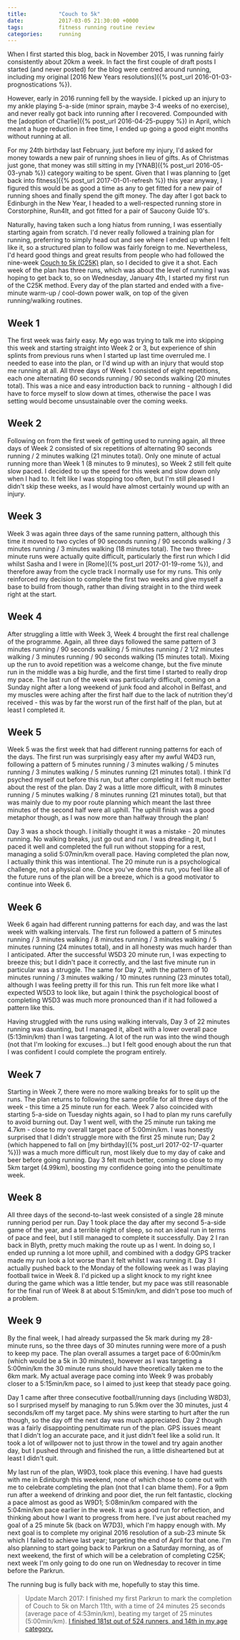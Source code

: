 ```yaml
---
title:          "Couch to 5k"
date:           2017-03-05 21:30:00 +0000
tags:           fitness running routine review
categories:     running
---
```


When I first started this blog, back in November 2015, I was running fairly consistently about 20km a week. In fact the first couple of draft posts I started (and never posted) for the blog were centred around running, including my original [2016 New Years resolutions]({% post_url 2016-01-03-prognostications %}).

<!-- Read More -->

However, early in 2016 running fell by the wayside. I picked up an injury to my ankle playing 5-a-side (minor sprain, maybe 3-4 weeks of no exercise), and never really got back into running after I recovered. Compounded with the [adoption of Charlie]({% post_url 2016-04-25-puppy %}) in April, which meant a huge reduction in free time, I ended up going a good eight months without running at all.

For my 24th birthday last February, just before my injury, I'd asked for money towards a new pair of running shoes in lieu of gifts. As of Christmas just gone, that money was still sitting in my [YNAB]({% post_url 2016-05-03-ynab %}) category waiting to be spent. Given that I was planning to [get back into fitness]({% post_url 2017-01-01-refresh %}) this year anyway, I figured this would be as good a time as any to get fitted for a new pair of running shoes and finally spend the gift money. The day after I got back to Edinburgh in the New Year, I headed to a well-respected running store in Corstorphine, Run4It, and got fitted for a pair of Saucony Guide 10's.

Naturally, having taken such a long hiatus from running, I was essentially starting again from scratch. I'd never really followed a training plan for running, preferring to simply head out and see where I ended up when I felt like it, so a structured plan to follow was fairly foreign to me. Nevertheless, I'd heard good things and great results from people who had followed the nine-week [Couch to 5k (C25K)][cool-running-c25k] plan, so I decided to give it a shot. Each week of the plan has three runs, which was about the level of running I was hoping to get back to, so on Wednesday, January 4th, I started my first run of the C25K method. Every day of the plan started and ended with a five-minute warm-up / cool-down power walk, on top of the given running/walking routines.

## Week 1

The first week was fairly easy. My ego was trying to talk me into skipping this week and starting straight into Week 2 or 3, but experience of shin splints from previous runs when I started up last time overruled me. I needed to ease into the plan, or I'd wind up with an injury that would stop me running at all. All three days of Week 1 consisted of eight repetitions, each one alternating 60 seconds running / 90 seconds walking (20 minutes total). This was a nice and easy introduction back to running - although I did have to force myself to slow down at times, otherwise the pace I was setting would become unsustainable over the coming weeks. 

## Week 2

Following on from the first week of getting used to running again, all three days of Week 2 consisted of six repetitions of alternating 90 seconds running / 2 minutes walking (21 minutes total). Only one minute of actual running more than Week 1 (8 minutes to 9 minutes), so Week 2 still felt quite slow paced. I decided to up the speed for this week and slow down only when I had to. It felt like I was stopping too often, but I'm still pleased I didn't skip these weeks, as I would have almost certainly wound up with an injury.

## Week 3

Week 3 was again three days of the same running pattern, although this time it moved to two cycles of 90 seconds running / 90 seconds walking / 3 minutes running / 3 minutes walking (18 minutes total). The two three-minute runs were actually quite difficult, particularly the first run which I did whilst Sasha and I were in [Rome]({% post_url 2017-01-19-rome %}), and therefore away from the cycle track I normally use for my runs. This only reinforced my decision to complete the first two weeks and give myself a base to build from though, rather than diving straight in to the third week right at the start. 

## Week 4

After struggling a little with Week 3, Week 4 brought the first real challenge of the programme. Again, all three days followed the same pattern of 3 minutes running / 90 seconds walking / 5 minutes running / 2 1/2 minutes walking / 3 minutes running / 90 seconds walking (15 minutes total). Mixing up the run to avoid repetition was a welcome change, but the five minute run in the middle was a big hurdle, and the first time I started to really drop my pace. The last run of the week was particularly difficult, coming on a Sunday night after a long weekend of junk food and alcohol in Belfast, and my muscles were aching after the first half due to the lack of nutrition they'd received - this was by far the worst run of the first half of the plan, but at least I completed it.

## Week 5

Week 5 was the first week that had different running patterns for each of the days. The first run was surprisingly easy after my awful W4D3 run, following a pattern of 5 minutes running / 3 minutes walking / 5 minutes running / 3 minutes walking / 5 minutes running (21 minutes total). I think I'd psyched myself out before this run, but after completing it I felt much better about the rest of the plan. Day 2 was a little more difficult, with 8 minutes running / 5 minutes walking / 8 minutes running (21 minutes total), but that was mainly due to my poor route planning which meant the last three minutes of the second half were all uphill. The uphill finish was a good metaphor though, as I was now more than halfway through the plan!

Day 3 was a shock though. I initially thought it was a mistake - 20 minutes running. No walking breaks, just go out and run. I was dreading it, but I paced it well and completed the full run without stopping for a rest, managing a solid 5:07min/km overall pace. Having completed the plan now, I actually think this was intentional. The 20 minute run is a psychological challenge, not a physical one. Once you've done this run, you feel like all of the future runs of the plan will be a breeze, which is a good motivator to continue into Week 6.

## Week 6

Week 6 again had different running patterns for each day, and was the last week with walking intervals. The first run followed a pattern of 5 minutes running / 3 minutes walking / 8 minutes running / 3 minutes walking / 5 minutes running (24 minutes total), and in all honesty was much harder than I anticipated. After the successful W5D3 20 minute run, I was expecting to breeze this; but I didn't pace it correctly, and the last five minute run in particular was a struggle. The same for Day 2, with the pattern of 10 minutes running / 3 minutes walking / 10 minutes running (23 minutes total), although I was feeling pretty ill for this run. This run felt more like what I expected W5D3 to look like, but again I think the psychological boost of completing W5D3 was much more pronounced than if it had followed a pattern like this.

Having struggled with the runs using walking intervals, Day 3 of 22 minutes running was daunting, but I managed it, albeit with a lower overall pace (5:13min/km) than I was targeting. A lot of the run was into the wind though (not that I'm looking for excuses...) but I felt good enough about the run that I was confident I could complete the program entirely.

## Week 7

Starting in Week 7, there were no more walking breaks for to split up the runs. The plan returns to following the same profile for all three days of the week - this time a 25 minute run for each. Week 7 also coincided with starting 5-a-side on Tuesday nights again, so I had to plan my runs carefully to avoid burning out. Day 1 went well, with the 25 minute run taking me 4.7km - close to my overall target pace of 5:00min/km. I was honestly surprised that I didn't struggle more with the first 25 minute run; Day 2 (which happened to fall on [my birthday]({% post_url 2017-02-17-quarter %})) was a much more difficult run, most likely due to my day of cake and beer before going running. Day 3 felt much better, coming so close to my 5km target (4.99km), boosting my confidence going into the penultimate week.

## Week 8

All three days of the second-to-last week consisted of a single 28 minute running period per run. Day 1 took place the day after my second 5-a-side game of the year, and a terrible night of sleep, so not an ideal run in terms of pace and feel, but I still managed to complete it successfully. Day 2 I ran back in Blyth, pretty much making the route up as I went. In doing so, I ended up running a lot more uphill, and combined with a dodgy GPS tracker made my run look a lot worse than it felt whilst I was running it. Day 3 I actually pushed back to the Monday of the following week as I was playing football twice in Week 8. I'd picked up a slight knock to my right knee during the game which was a little tender, but my pace was still reasonable for the final run of Week 8 at about 5:15min/km, and didn't pose too much of a problem.

## Week 9

By the final week, I had already surpassed the 5k mark during my 28-minute runs, so the three days of 30 minutes running were more of a push to keep my pace. The plan overall assumes a target pace of 6:00min/km (which would be a 5k in 30 minutes), however as I was targeting a 5:00min/km the 30 minute runs should have theoretically taken me to the 6km mark. My actual average pace coming into Week 9 was probably closer to a 5:15min/km pace, so I aimed to just keep that steady pace going. 

Day 1 came after three consecutive football/running days (including W8D3), so I surprised myself by managing to run 5.9km over the 30 minutes, just 4 seconds/km off my target pace. My shins were starting to hurt after the run though, so the day off the next day was much appreciated. Day 2 though was a fairly disappointing penultimate run of the plan. GPS issues meant that I didn't log an accurate pace, and it just didn't feel like a solid run. It took a lot of willpower not to just throw in the towel and try again another day, but I pushed through and finished the run, a little disheartened but at least I didn't quit.

My last run of the plan, W9D3, took place this evening. I have had guests with me in Edinburgh this weekend, none of which chose to come out with me to celebrate completing the plan (not that I can blame them). For a 9pm run after a weekend of drinking and poor diet, the run felt fantastic, clocking a pace almost as good as W9D1; 5:08min/km compared with the 5:04min/km pace earlier in the week. It was a good run for reflection, and thinking about how I want to progress from here. I've just about reached my goal of a 25 minute 5k (back on W7D3), which I'm happy enough with. My next goal is to complete my original 2016 resolution of a sub-23 minute 5k which I failed to achieve last year; targeting the end of April for that one. I'm also planning to start going back to Parkrun on a Saturday morning, as of next weekend, the first of which will be a celebration of completing C25K; next week I'm only going to do one run on Wednesday to recover in time before the Parkrun. 

The running bug is fully back with me, hopefully to stay this time.

> Update March 2017: I finished my first Parkrun to mark the completion of Couch to 5k on March 11th, with a time of 24 minutes 25 seconds (average pace of 4:53min/km), beating my target of 25 minutes (5:00min/km). [I finished 181st out of 524 runners, and 14th in my age category.][parkrun-385-results]

[cool-running-c25k]: http://www.coolrunning.com/engine/2/2_3/181.shtml
[parkrun-385-results]: http://www.parkrun.org.uk/edinburgh/results/weeklyresults/?runSeqNumber=385